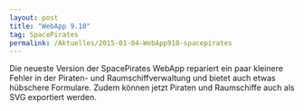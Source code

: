 ```yaml
---
layout: post
title: "WebApp 9.10"
tag: SpacePirates
permalink: /Aktuelles/2015-01-04-WebApp910-spacepirates
---
```


Die neueste Version der SpacePirates WebApp repariert ein paar kleinere Fehler in der Piraten- und Raumschiffverwaltung und bietet auch etwas hübschere Formulare. Zudem können jetzt Piraten und Raumschiffe auch als SVG exportiert werden.
